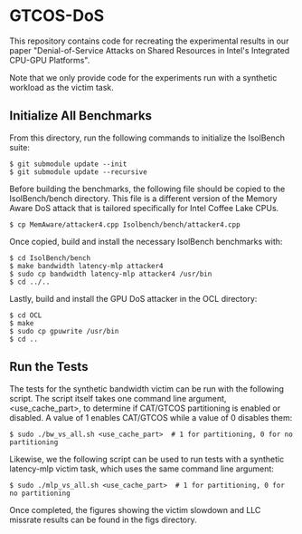 # GTCOS-DoS

This repository contains code for recreating the experimental results in our paper "Denial-of-Service Attacks on Shared Resources in Intel's Integrated CPU-GPU Platforms".

Note that we only provide code for the experiments run with a synthetic workload as the victim task.

## Initialize All Benchmarks

From this directory, run the following commands to initialize the IsolBench suite:

    $ git submodule update --init
    $ git submodule update --recursive

Before building the benchmarks, the following file should be copied to the IsolBench/bench directory. This file is a different version of the Memory Aware DoS attack that is tailored specifically for Intel Coffee Lake CPUs.

    $ cp MemAware/attacker4.cpp Isolbench/bench/attacker4.cpp
    
Once copied, build and install the necessary IsolBench benchmarks with:

    $ cd IsolBench/bench
    $ make bandwidth latency-mlp attacker4
    $ sudo cp bandwidth latency-mlp attacker4 /usr/bin
    $ cd ../..
    
Lastly, build and install the GPU DoS attacker in the OCL directory:

    $ cd OCL
    $ make
    $ sudo cp gpuwrite /usr/bin
    $ cd ..
    
## Run the Tests

The tests for the synthetic bandwidth victim can be run with the following script. The script itself takes one command line argument, <use_cache_part>, to determine if CAT/GTCOS partitioning is enabled or disabled. A value of 1 enables CAT/GTCOS while a value of 0 disables them:

    $ sudo ./bw_vs_all.sh <use_cache_part>  # 1 for partitioning, 0 for no partitioning

Likewise, we the following script can be used to run tests with a synthetic latency-mlp victim task, which uses the same command line argument:

    $ sudo ./mlp_vs_all.sh <use_cache_part>  # 1 for partitioning, 0 for no partitioning

Once completed, the figures showing the victim slowdown and LLC missrate results can be found in the figs directory.